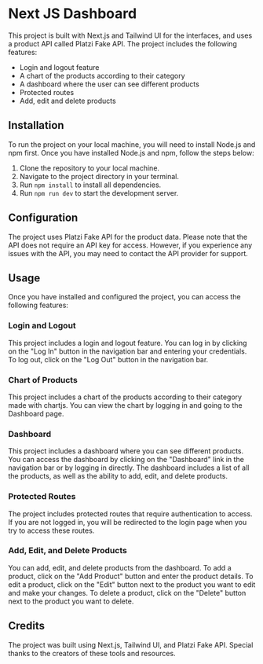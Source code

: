 # Next JS Dashboard

This project is built with Next.js and Tailwind UI for the interfaces, and uses a product API called Platzi Fake API. The project includes the following features:

- Login and logout feature
- A chart of the products according to their category
- A dashboard where the user can see different products
- Protected routes
- Add, edit and delete products

## Installation

To run the project on your local machine, you will need to install Node.js and npm first. Once you have installed Node.js and npm, follow the steps below:

1. Clone the repository to your local machine.
2. Navigate to the project directory in your terminal.
3. Run `npm install` to install all dependencies.
4. Run `npm run dev` to start the development server.

## Configuration

The project uses Platzi Fake API for the product data. Please note that the API does not require an API key for access. However, if you experience any issues with the API, you may need to contact the API provider for support.

## Usage

Once you have installed and configured the project, you can access the following features:

### Login and Logout

This project includes a login and logout feature. You can log in by clicking on the "Log In" button in the navigation bar and entering your credentials. To log out, click on the "Log Out" button in the navigation bar.

### Chart of Products

This project includes a chart of the products according to their category made with chartjs. You can view the chart by logging in and going to the Dashboard page.

### Dashboard

This project includes a dashboard where you can see different products. You can access the dashboard by clicking on the "Dashboard" link in the navigation bar or by logging in directly. The dashboard includes a list of all the products, as well as the ability to add, edit, and delete products.

### Protected Routes

The project includes protected routes that require authentication to access. If you are not logged in, you will be redirected to the login page when you try to access these routes.

### Add, Edit, and Delete Products

You can add, edit, and delete products from the dashboard. To add a product, click on the "Add Product" button and enter the product details. To edit a product, click on the "Edit" button next to the product you want to edit and make your changes. To delete a product, click on the "Delete" button next to the product you want to delete.

## Credits

The project was built using Next.js, Tailwind UI, and Platzi Fake API. Special thanks to the creators of these tools and resources.